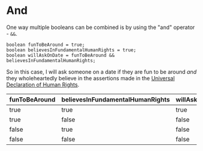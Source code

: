 # And

One way multiple booleans can be combined is by using the "and" operator - `&&`.

```java,no_run
boolean funToBeAround = true;
boolean believesInFundamentalHumanRights = true;
boolean willAskOnDate = funToBeAround && believesInFundamentalHumanRights;
```

So in this case, I will ask someone on a date if they are fun to be around _and_
they wholeheartedly believe in the assertions made in the [Universal Declaration of Human Rights](https://www.un.org/en/about-us/universal-declaration-of-human-rights).

| funToBeAround | believesInFundamentalHumanRights | willAskOnDate |
| ------------- | -------------------------------- | ------------- |
| true          | true                             | true          |
| true          | false                            | false         |
| false         | true                             | false         |
| false         | false                            | false         |
